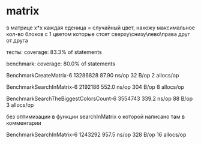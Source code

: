 # matrix
в матрице х*х каждая еденица = случайный цвет, нахожу максимальное кол-во блоков с 1 цветом которые стоят сверху\снизу\лево\права друг от друга


тесты: coverage: 83.3% of statements

benchmark: coverage: 80.0% of statements


BenchmarkCreateMatrix-6                  	13286828	        87.90 ns/op	      32 B/op	       2 allocs/op

BenchmarkSearchInMatrix-6                	 2192186	       552.0 ns/op	     304 B/op	       8 allocs/op

BenchmarkSearchTheBiggestColorsCount-6   	 3554743	       339.2 ns/op	      88 B/op	       3 allocs/op



без оптимизации в функции searchInMatrix о которой написано там в комментарии 

BenchmarkSearchInMatrix-6                	 1243292	       957.5 ns/op	     328 B/op	      16 allocs/op
